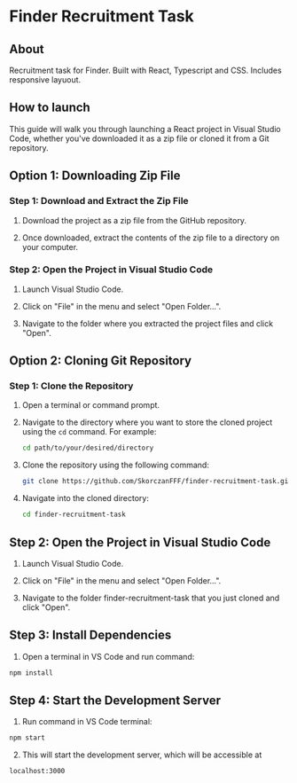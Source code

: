# Finder Recruitment Task

## About

Recruitment task for Finder. Built with React, Typescript and CSS. Includes responsive layuout. 

## How to launch

This guide will walk you through launching a React project in Visual Studio Code, whether you've downloaded it as a zip file or cloned it from a Git repository.

## Option 1: Downloading Zip File

### Step 1: Download and Extract the Zip File

1. Download the project as a zip file from the GitHub repository.

2. Once downloaded, extract the contents of the zip file to a directory on your computer.

### Step 2: Open the Project in Visual Studio Code

1. Launch Visual Studio Code.

2. Click on "File" in the menu and select "Open Folder...".

3. Navigate to the folder where you extracted the project files and click "Open".

## Option 2: Cloning Git Repository

### Step 1: Clone the Repository

1. Open a terminal or command prompt.

2. Navigate to the directory where you want to store the cloned project using the `cd` command. For example:

   ```bash
   cd path/to/your/desired/directory
   ```

3. Clone the repository using the following command:
   ```bash
   git clone https://github.com/SkorczanFFF/finder-recruitment-task.git
   ```
4. Navigate into the cloned directory:
   ```bash
   cd finder-recruitment-task
   ```

## Step 2: Open the Project in Visual Studio Code

1.  Launch Visual Studio Code.

2.  Click on "File" in the menu and select "Open Folder...".

3.  Navigate to the folder finder-recruitment-task that you just cloned and click "Open".

## Step 3: Install Dependencies

1. Open a terminal in VS Code and run command:

```bash
npm install
```

## Step 4: Start the Development Server
1. Run command in VS Code terminal:

```bash
npm start
```

2. This will start the development server, which will be accessible at 
```
localhost:3000
```



